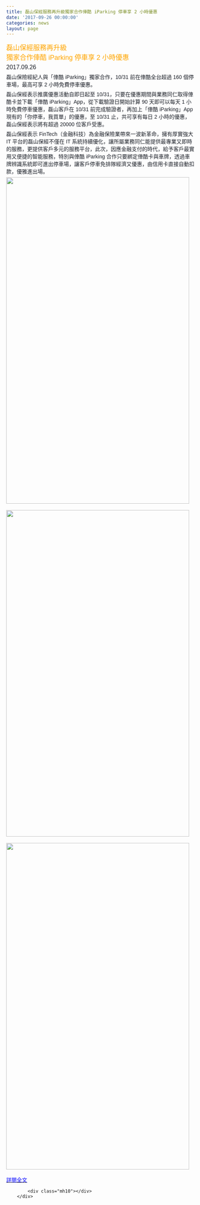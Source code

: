 ```yaml
---
title: 磊山保經服務再升級獨家合作俥酷 iParking 停車享 2 小時優惠
date: '2017-09-26 00:00:00'
categories: news
layout: page
---
```


<div class="text">
			<div>
	<p style="margin: 0px 0px 6px; font-family: Helvetica, Arial, sans-serif; color: rgb(29, 33, 41); font-size: 15px;">
		<span style="color:#ffa500;"><span style="font-size:18px;">磊山保經服務再升級&nbsp;<br>
		獨家合作俥酷 iParking 停車享 2 小時優惠</span></span></p>
	<p style="margin: 6px 0px; font-family: Helvetica, Arial, sans-serif; color: rgb(29, 33, 41); font-size: 15px;">
		<span style="font-size:16px;">2017.09.26</span></p>
	<p style="margin: 6px 0px; font-family: Helvetica, Arial, sans-serif; color: rgb(29, 33, 41); font-size: 15px;">
		<span style="font-size:14px;">磊山保險經紀人與「俥酷 iParking」獨家合作，10/31 前在俥酷全台超過 160 個停車場，最高可享 2 小時免費停車優惠。</span></p>
	<div class="text_exposed_show" style="display: inline; font-family: Helvetica, Arial, sans-serif; color: rgb(29, 33, 41); font-size: 15px;">
		<p style="margin: 0px 0px 6px; font-family: inherit;">
			<span style="font-size:14px;">磊山保經表示推廣優惠活動自即日起至 10/31，只要在優惠期間與業務同仁取得俥酷卡並下載「俥酷 iParking」App，從下載驗證日開始計算 90 天即可以每天 1 小時免費停車優惠，磊山客戶在 10/31 前完成驗證者，再加上「俥酷 iParking」App 現有的「你停車，我買單」的優惠，至 10/31 止，共可享有每日 2 小時的優惠，磊山保經表示將有超過 20000 位客戶受惠。</span></p>
		<p style="margin: 6px 0px; font-family: inherit;">
			<span style="font-size:14px;">磊山保經表示 FinTech（金融科技）為金融保險業帶來一波新革命，擁有厚實強大 IT 平台的磊山保經不僅在 IT 系統持續優化，讓所屬業務同仁能提供最專業又即時的服務，更提供客戶多元的服務平台，此次，因應金融支付的時代，給予客戶最實用又便捷的智能服務，特別與俥酷 iParking 合作只要綁定俥酷卡與車牌，透過車牌辨識系統即可進出停車場，讓客戶停車免排隊經濟又優惠，由信用卡直接自動扣款，優雅進出場。</span></p>
	</div>
</div>
<div>
	<img alt="" src="http://lsapp.leishan.com.tw/UserFiles/images/21765232_1551322668260739_3843283759031154942_n.jpg" style="width: 490px; height: 871px;"></div>
<div>
	&nbsp;</div>
<div>
	<img alt="" src="http://lsapp.leishan.com.tw/UserFiles/images/21766702_1551322674927405_6592851693634195745_n.jpg" style="width: 490px; height: 871px;"></div>
<div>
	&nbsp;</div>
<div>
	<img alt="" src="http://lsapp.leishan.com.tw/UserFiles/images/21765164_1551322671594072_4128185315224293850_n.jpg" style="width: 490px; height: 871px;"></div>
<div>
	&nbsp;</div>
<div>
	<a href="https://www.facebook.com/leishanbroker"><span style="color:#0000ff;">詳閱全文</span></a></div>

			<div class="mh10"></div>
		</div>